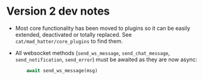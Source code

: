 
# Version 2 dev notes

- Most core functionality has been moved to plugins so it can be easily extended, deactivated or totally replaced. See `cat/mad_hatter/core_plugins` to find them.

- All websocket methods (`send_ws_message`, `send_chat_message`, `send_notification`, `send_error`) must be awaited as they are now async:

    ```python
        await send_ws_message(msg)
    ```